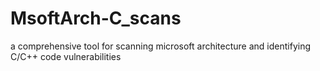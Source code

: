 # MsoftArch-C_scans
a comprehensive tool for scanning microsoft architecture and identifying C/C++ code vulnerabilities
